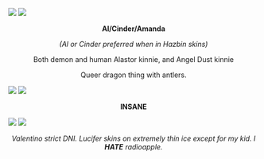 ![](https://64.media.tumblr.com/e4c5d67e2bea009b6f071a07f31d2e95/136b91c1e91842df-ec/s2048x3072/5e319d70bc4e819d3b953d5091307eac806ec504.pnj)
![](https://64.media.tumblr.com/5de9a0977b01ab59324ccb13f7cda5cf/a05fc3d00ef4deb7-68/s2048x3072/83d8012cf1e3b0b34f34dd721d6115c48ba5690e.pnj)

<p align="center"><B>Al/Cinder/Amanda</B></p>
<p align="center"><I>(Al or Cinder preferred when in Hazbin skins)</I></p>
<p align="center">Both demon and human Alastor kinnie, and Angel Dust kinnie</p>
<p align="center">Queer dragon thing with antlers.</p>

![](https://64.media.tumblr.com/4ca875e25fa23f80a959b3895eb780cb/12ea6ddc3894ee68-36/s2048x3072/bf3362d05bcbd93ca046e742eb4774293ce00b8d.pnj)
![](https://64.media.tumblr.com/5de9a0977b01ab59324ccb13f7cda5cf/a05fc3d00ef4deb7-68/s2048x3072/83d8012cf1e3b0b34f34dd721d6115c48ba5690e.pnj)

<p align="center"><B>INSANE</B></p>

![](https://64.media.tumblr.com/6519f549fccf203d0014a418d8a7bce8/61fcf01ec6f55cb7-87/s1280x1920/06e63c544cf47491f0a0266905fe2ad9ea46a7d5.pnj)
![](https://64.media.tumblr.com/a89d47a5950dc49c263c089b3ce1d786/8c678e392398726b-d8/s1280x1920/7da6e32f530a4038cbfbdba10ac6288ff34e3dec.pnj)

<p align="center"><I>Valentino strict DNI. Lucifer skins on extremely thin ice except for my kid. I <b>HATE</b> radioapple.</I></p>
<!--
**alcinder/alcinder** is a ✨ _special_ ✨ repository because its `README.md` (this file) appears on your GitHub profile.
